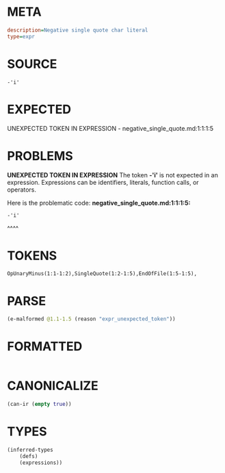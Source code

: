 # META
~~~ini
description=Negative single quote char literal
type=expr
~~~
# SOURCE
~~~roc
-'i'
~~~
# EXPECTED
UNEXPECTED TOKEN IN EXPRESSION - negative_single_quote.md:1:1:1:5
# PROBLEMS
**UNEXPECTED TOKEN IN EXPRESSION**
The token **-'i'** is not expected in an expression.
Expressions can be identifiers, literals, function calls, or operators.

Here is the problematic code:
**negative_single_quote.md:1:1:1:5:**
```roc
-'i'
```
^^^^


# TOKENS
~~~zig
OpUnaryMinus(1:1-1:2),SingleQuote(1:2-1:5),EndOfFile(1:5-1:5),
~~~
# PARSE
~~~clojure
(e-malformed @1.1-1.5 (reason "expr_unexpected_token"))
~~~
# FORMATTED
~~~roc

~~~
# CANONICALIZE
~~~clojure
(can-ir (empty true))
~~~
# TYPES
~~~clojure
(inferred-types
	(defs)
	(expressions))
~~~
